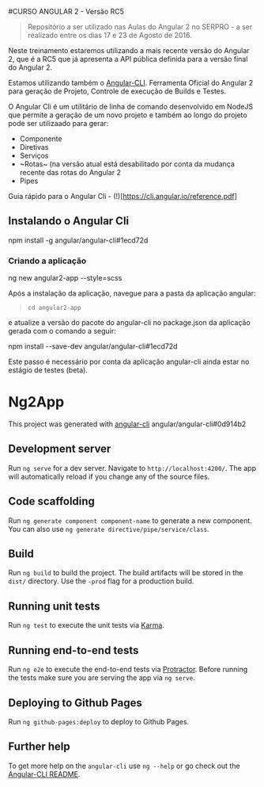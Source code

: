 #CURSO ANGULAR 2 - Versão RC5

> Repositório a ser utilizado nas Aulas do Angular 2 no SERPRO - a ser realizado entre os dias 17 e 23 de Agosto de 2016.

Neste treinamento estaremos utilizando a mais recente versão do Angular 2, que é a RC5 que já apresenta a API pública definida para a versão final do Angular 2.

Estamos utilizando também o [Angular-CLI](https://cli.angular.io/). Ferramenta Oficial do Angular 2 para geração de Projeto, Controle de execução de Builds e Testes.

O Angular Cli é um utilitário de linha de comando desenvolvido em NodeJS que permite a geração de um novo projeto e também ao longo do projeto pode ser utilizaado para gerar:

* Componente
* Diretivas
* Serviços
* ~Rotas~ (na versão atual está desabilitado por conta da mudança recente das rotas do Angular 2
* Pipes

Guia rápido para o Angular Cli - (!)[https://cli.angular.io/reference.pdf]



## Instalando o Angular Cli

npm install -g angular/angular-cli#1ecd72d


### Criando a aplicação

ng new angular2-app --style=scss


Após a instalação da aplicação, navegue para a pasta da aplicação angular: 

> `cd angular2-app`

e atualize a versão do pacote do angular-cli no package.json da aplicação gerada com o comando a seguir:

npm install --save-dev angular/angular-cli#1ecd72d

Este passo é necessário por conta da aplicação angular-cli ainda estar no estágio de testes (beta).


# Ng2App

This project was generated with [angular-cli](https://github.com/angular/angular-cli) angular/angular-cli#0d914b2

## Development server
Run `ng serve` for a dev server. Navigate to `http://localhost:4200/`. The app will automatically reload if you change any of the source files.

## Code scaffolding

Run `ng generate component component-name` to generate a new component. You can also use `ng generate directive/pipe/service/class`.

## Build

Run `ng build` to build the project. The build artifacts will be stored in the `dist/` directory. Use the `-prod` flag for a production build.

## Running unit tests

Run `ng test` to execute the unit tests via [Karma](https://karma-runner.github.io).

## Running end-to-end tests

Run `ng e2e` to execute the end-to-end tests via [Protractor](http://www.protractortest.org/). 
Before running the tests make sure you are serving the app via `ng serve`.

## Deploying to Github Pages

Run `ng github-pages:deploy` to deploy to Github Pages.

## Further help

To get more help on the `angular-cli` use `ng --help` or go check out the [Angular-CLI README](https://github.com/angular/angular-cli/blob/master/README.md).
